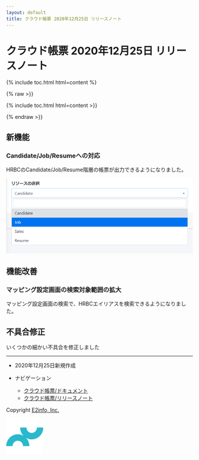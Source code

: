 ```yaml
---
layout: default
title: クラウド帳票 2020年12月25日 リリースノート
---
```


# クラウド帳票 2020年12月25日 リリースノート

{% include toc.html html=content %}

{% raw >}}

{% include toc.html html=content >}}

{% endraw >}}

## 新機能

### Candidate/Job/Resumeへの対応

HRBCのCandidate/Job/Resume階層の帳票が出力できるようになりました。

![Candidate/Job/Resumeへの対応](images/release20201225_1_1.png)

## 機能改善

### マッピング設定画面の検索対象範囲の拡大

マッピング設定画面の検索で、HRBCエイリアスを検索できるようになりました。

## 不具合修正

いくつかの細かい不具合を修正しました

-----
* 2020年12月25日新規作成

* ナビゲーション
    * [クラウド帳票/ドキュメント](../)
    * [クラウド帳票/リリースノート](../release-notes.md)

Copyright [E2info, Inc.](https://www.e2info.co.jp/)

![イーツー・インフォロゴ](https://raw.githubusercontent.com/e2info/e2info-warehouse/master/images/logo/logo100x100_transparent.png)

